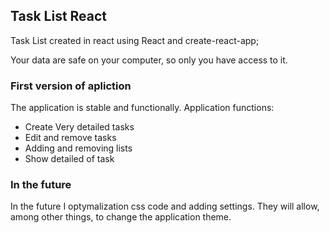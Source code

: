 ## Task List React

Task List created in react using React and create-react-app;

Your data are safe on your computer, so only you have access to it.

### First version of apliction

The application is stable and functionally.
Application functions:
- Create Very detailed tasks
- Edit and remove tasks
- Adding and removing lists
- Show detailed of task

### In the future

In the future I optymalization css code and adding settings. They will allow, among other things, to change the application theme.
